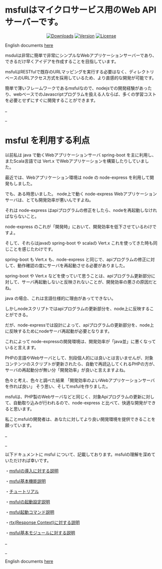 # msfulはマイクロサービス用のWeb APIサーバーです。

<p align="center">
  <a href="https://www.npmjs.com/package/msful"><img src="https://img.shields.io/npm/dt/msful.svg" alt="Downloads"></a>
  <a href="https://www.npmjs.com/package/msful"><img src="https://img.shields.io/npm/v/msful.svg" alt="Version"></a>
  <a href="https://www.npmjs.com/package/msful"><img src="https://img.shields.io/npm/l/msful.svg" alt="License"></a>
</p>

English documents [here](https://github.com/maachang/msful/blob/master/README.md)

msdulは非常に簡単で非常にシンプルなWebアプリケーションサーバーであり、できるだけ早くアイデアを作成することを目指しています。

msfulはRESTfulで既存のURLマッピングを実行する必要はなく、ディレクトリベースのURLアクセス方式を採用しているため、より直感的な開発が可能です。

簡単で薄いフレームワークであるmsfulなので、nodejsでの開発経験があったり、webベースでのJavascriptプログラムを扱える人ならば、多くの学習コストを必要とせずにすぐに開発することができます。

_

_

# msful を利用する利点

以前私は java で動くWebアプリケーションサーバ spring-boot を主に利用し、またScala言語では Vert.x でWebアプリケーションを構築したりしていました。

最近では、Webアプリケーション環境は node の node-express を利用して開発もしました。

でも、ある時思いました。 node上で動く node-express Webアプリケーションサーバは、とても開発効率が悪いんですよね。

それは  node-express はapiプログラムの修正をしたら、nodeを再起動しなければならないこと。

node-express のこれが「開発時」において、開発効率を低下させているわけですよ。

そして、それらはjavaの spring-boot や scalaの Vert.x これを使ってきた時も同じことを感じたわけです。

spring-boot も Vert.x も、node-express と同じで、apiプログラムの修正に対して、動作確認の度にサーバを再起動させる必要がありました。

spring-boot や Vert.x などを使っていて思うことは、apiプログラム更新部分に対して、サーバ再起動しないと反映されないことが、開発効率の悪さの原因だとね。

java の場合、これは言語仕様的に理由があってできない。

しかしnodeスクリプトではapiプログラムの更新部分を、node上に反映することができる。

だが、node-expressでは設計によって、apiプログラムの更新部分を、node上に反映するためにnodeサーバ再起動が必要となります。

これによって node-expressの開発環境は、開発効率が「java並」に悪くなっていると言えます。

PHPの言語やWebサーバとして、別段個人的には良いとは言いませんが、対象コンテンツのスクリプトが更新されたら、自動で再読込してくれるPHPの方が、サーバの再起動分が無い分「開発効率」が良いと言えますよね。

色々と考え、色々と調べた結果 「開発効率のよいWebアプリケーションサーバを作れば良い」 そう思い、そしてmsfulを作りました。

msfulは、PHP製のWebサーバなどと同じく、対象Apiプログラムの更新に対して、自動取り込みが行われるので、node-express と比べて、快適な開発ができると思います。

私ことmsfulの開発者は、あなたに対してより良い開発環境を提供できることを願っています。

_

_

以下ドキュメントに msful について、記載しております。msfulの理解を深めていただければ幸いです。

・[msfulの導入に対する説明](https://github.com/maachang/msful/blob/master/docs/JP/init.md)

・[msful基本機能説明](https://github.com/maachang/msful/blob/master/docs/JP/next.md)

・[チュートリアル](https://github.com/maachang/msful/blob/master/docs/JP/tutorial.md)

・[msfulの起動設定説明](https://github.com/maachang/msful/blob/master/docs/JP/startup.md)

・[msful起動コマンド説明](https://github.com/maachang/msful/blob/master/docs/JP/command.md)

・[rtx(Response Context)に対する説明](https://github.com/maachang/msful/blob/master/docs/JP/rtx.md)

・[msful基本モジュールに対する説明](https://github.com/maachang/msful/blob/master/docs/JP/base_mod.md)

_

_

English documents [here](https://github.com/maachang/msful/blob/master/README.md)